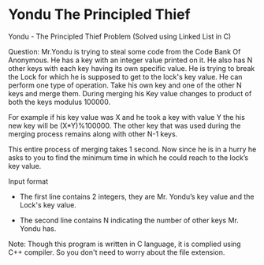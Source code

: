 # Yondu The Principled Thief
Yondu - The Principled Thief Problem (Solved using Linked List in C)

Question:
Mr.Yondu is trying to steal some code from the Code Bank Of
Anonymous. He has a key with an integer value printed on it.
He also has N other keys with each key having its own specific
value. He is trying to break the Lock for which he is supposed
to get to the lock's key value. He can perform one type of
operation. Take his own key and one of the other N keys and
merge them. During merging his Key value changes to product
of both the keys modulus 100000.

For example if his key value was X and he took a key with
value Y the his new key will be (X*Y)%100000. The other key
that was used during the merging process remains along with
other N-1 keys.

This entire process of merging takes 1 second. Now since he is
in a hurry he asks to you to find the minimum time in which he
could reach to the lock’s key value.

Input format

* The first line contains 2 integers, they are Mr. Yondu’s key value and the Lock's key value.

+ The second line contains N indicating the number of other keys Mr. Yondu has.

Note:
Though this program is written in C language, it is complied using C++ compiler. So you don't need to worry about the file extension. 
